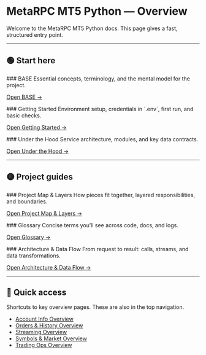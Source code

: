 # MetaRPC MT5 Python — Overview

Welcome to the MetaRPC MT5 Python docs. This page gives a fast, structured entry point.

---

## 🟢 Start here

<div class="tiles" markdown>

<div class="tile" markdown>
### BASE
Essential concepts, terminology, and the mental model for the project.
  
[Open BASE →](MT5Account/BASE.md)
</div>

<div class="tile" markdown>
### Getting Started
Environment setup, credentials in `.env`, first run, and basic checks.
  
[Open Getting Started →](MT5Account/Getting_Started.md)
</div>

<div class="tile" markdown>
### Under the Hood
Service architecture, modules, and key data contracts.
  
[Open Under the Hood →](MT5Account/Under_the_Hood.md)
</div>

</div>

---

## 🟡 Project guides

<div class="tiles" markdown>

<div class="tile" markdown>
### Project Map & Layers
How pieces fit together, layered responsibilities, and boundaries.
  
[Open Project Map & Layers →](I_want_to_add/Project_Map_and_Layers.md)
</div>

<div class="tile" markdown>
### Glossary
Concise terms you’ll see across code, docs, and logs.
  
[Open Glossary →](I_want_to_add/Glossary.md)
</div>

<div class="tile" markdown>
### Architecture & Data Flow
From request to result: calls, streams, and data transformations.
  
[Open Architecture & Data Flow →](I_want_to_add/Architecture_DataFlow.md)
</div>

</div>

---

## 🔴 Quick access

Shortcuts to key overview pages. These are also in the top navigation.

- [Account Info Overview](MT5Account/Account_Information/Account_Information_Overview.md)
- [Orders & History Overview](MT5Account/Orders_Positions_History/OrdersPositionsHistory_Overview.md)
- [Streaming Overview](MT5Account/Subscriptions_Streaming/SubscriptionsStreaming_Overview.md)
- [Symbols & Market Overview](MT5Account/Symbols_and_Market/SymbolsandMarket_Overview.md)
- [Trading Ops Overview](MT5Account/Trading_Operations/TradingOperations_Overview.md)


